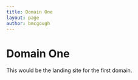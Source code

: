 ```yaml
---
title: Domain One
layout: page
author: bmcgough
---
```


# Domain One

This would be the landing site for the first domain.
